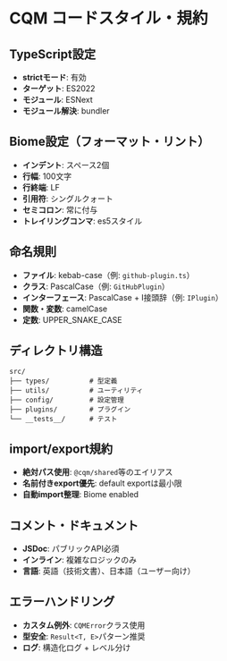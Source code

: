 # CQM コードスタイル・規約

## TypeScript設定
- **strictモード**: 有効
- **ターゲット**: ES2022
- **モジュール**: ESNext
- **モジュール解決**: bundler

## Biome設定（フォーマット・リント）
- **インデント**: スペース2個
- **行幅**: 100文字
- **行終端**: LF
- **引用符**: シングルクォート
- **セミコロン**: 常に付与
- **トレイリングコンマ**: es5スタイル

## 命名規則
- **ファイル**: kebab-case（例: `github-plugin.ts`）
- **クラス**: PascalCase（例: `GitHubPlugin`）
- **インターフェース**: PascalCase + I接頭辞（例: `IPlugin`）
- **関数・変数**: camelCase
- **定数**: UPPER_SNAKE_CASE

## ディレクトリ構造
```
src/
├── types/          # 型定義
├── utils/          # ユーティリティ
├── config/         # 設定管理
├── plugins/        # プラグイン
└── __tests__/      # テスト
```

## import/export規約
- **絶対パス使用**: `@cqm/shared`等のエイリアス
- **名前付きexport優先**: default exportは最小限
- **自動import整理**: Biome enabled

## コメント・ドキュメント
- **JSDoc**: パブリックAPI必須
- **インライン**: 複雑なロジックのみ
- **言語**: 英語（技術文書）、日本語（ユーザー向け）

## エラーハンドリング
- **カスタム例外**: `CQMError`クラス使用
- **型安全**: `Result<T, E>`パターン推奨
- **ログ**: 構造化ログ + レベル分け